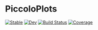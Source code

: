 # PiccoloPlots

[![Stable](https://img.shields.io/badge/docs-stable-blue.svg)](https://aarontrowbridge.github.io/PiccoloPlots.jl/stable/)
[![Dev](https://img.shields.io/badge/docs-dev-blue.svg)](https://aarontrowbridge.github.io/PiccoloPlots.jl/dev/)
[![Build Status](https://github.com/aarontrowbridge/PiccoloPlots.jl/actions/workflows/CI.yml/badge.svg?branch=main)](https://github.com/aarontrowbridge/PiccoloPlots.jl/actions/workflows/CI.yml?query=branch%3Amain)
[![Coverage](https://codecov.io/gh/aarontrowbridge/PiccoloPlots.jl/branch/main/graph/badge.svg)](https://codecov.io/gh/aarontrowbridge/PiccoloPlots.jl)

